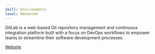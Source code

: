 ```yaml
---
skill: Environments
level: Advanced
---
```


GitLab is a web-based Git repository management and continuous integration platform built with a focus on DevOps workflows to empower teams to streamline their software development processes.

[Website](https://about.gitlab.com/)
